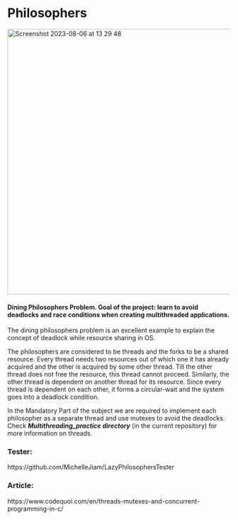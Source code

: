 # Philosophers
<img width="598" alt="Screenshot 2023-08-06 at 13 29 48" src="https://github.com/tlukanie/42_Philosophers/assets/120662241/f345b043-7d86-4711-ac8d-cfbfcdbf2f8a">
<h4>Dining Philosophers Problem. Goal of the project: learn to avoid deadlocks and race conditions when creating multithreaded applications.</h4>
<p>The dining philosophers problem is an excellent example to explain the concept of deadlock while resource sharing in OS.</p>
<p>The philosophers are considered to be threads and the forks to be a shared resource. Every thread needs two resources out of which one it has already acquired and the other is acquired by some other thread. Till the other thread does not free the resource, this thread cannot proceed. Similarly, the other thread is dependent on another thread for its resource. Since every thread is dependent on each other, it forms a circular-wait and the system goes into a deadlock condition.</p>
<p>In the Mandatory Part of the subject we are required to implement each philosopher as a separate thread and use mutexes to avoid the deadlocks. Check <i><b>Multithreading_practice directory</b></i> (in the current repository) for more information on threads.</p>
<h3>Tester:</h3> https://github.com/MichelleJiam/LazyPhilosophersTester<br>
<h3>Article:</h3> https://www.codequoi.com/en/threads-mutexes-and-concurrent-programming-in-c/
